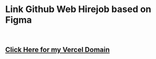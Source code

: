 <h1>Link Github Web Hirejob based on Figma</h1>

<br>
<a href="https://portofolio-hire-job-figma.vercel.app/"><h2>Click Here for my Vercel Domain</h2></a>
